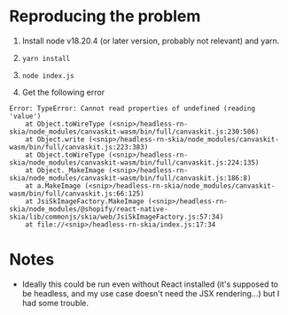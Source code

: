 # Reproducing the problem

1. Install node v18.20.4 (or later version, probably not relevant) and yarn.

2. `yarn install`

3. `node index.js`

4. Get the following error

```
Error: TypeError: Cannot read properties of undefined (reading 'value')
    at Object.toWireType (<snip>/headless-rn-skia/node_modules/canvaskit-wasm/bin/full/canvaskit.js:230:506)
    at Object.write (<snip>/headless-rn-skia/node_modules/canvaskit-wasm/bin/full/canvaskit.js:223:383)
    at Object.toWireType (<snip>/headless-rn-skia/node_modules/canvaskit-wasm/bin/full/canvaskit.js:224:135)
    at Object._MakeImage (<snip>/headless-rn-skia/node_modules/canvaskit-wasm/bin/full/canvaskit.js:186:8)
    at a.MakeImage (<snip>/headless-rn-skia/node_modules/canvaskit-wasm/bin/full/canvaskit.js:66:125)
    at JsiSkImageFactory.MakeImage (<snip>/headless-rn-skia/node_modules/@shopify/react-native-skia/lib/commonjs/skia/web/JsiSkImageFactory.js:57:34)
    at file://<snip>/headless-rn-skia/index.js:17:34
```

# Notes

- Ideally this could be run even without React installed (it's supposed to be headless, and my use case doesn't need the JSX rendering...) but I had some trouble.
